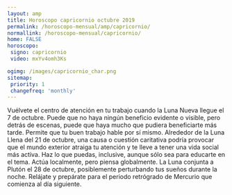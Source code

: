 ```yaml
---
layout: amp
title: Horoscopo capricornio octubre 2019 
permalink: /horoscopo-mensual/amp/capricornio/
normallink: /horoscopo-mensual/capricornio/
home: FALSE
horoscopo:
 signo: capricornio
 video: mxYv4omh3Ks

ogimg: /images/capricornio_char.png
sitemap:
 priority: 1
 changefreq: 'monthly'
---
```



Vuélvete el centro de atención en tu trabajo cuando la Luna Nueva llegue el 7 de octubre. Puede que no haya ningún beneficio evidente o visible, pero detrás de escenas, puede que haya mucho que pudiera beneficiarte más tarde. Permite que tu buen trabajo hable por sí mismo. Alrededor de la Luna Llena del 21 de octubre, una causa o cuestión caritativa podría provocar que el mundo exterior atraiga tu atención y te lleve a tener una vida social más activa. Haz lo que puedas, inclusive, aunque sólo sea para educarte en el tema. Actúa localmente, pero piensa globalmente. La Luna conjunta a Plutón el 28 de octubre, posiblemente perturbando tus sueños durante la noche. Relájate y prepárate para el periodo retrógrado de Mercurio que comienza al día siguiente.  